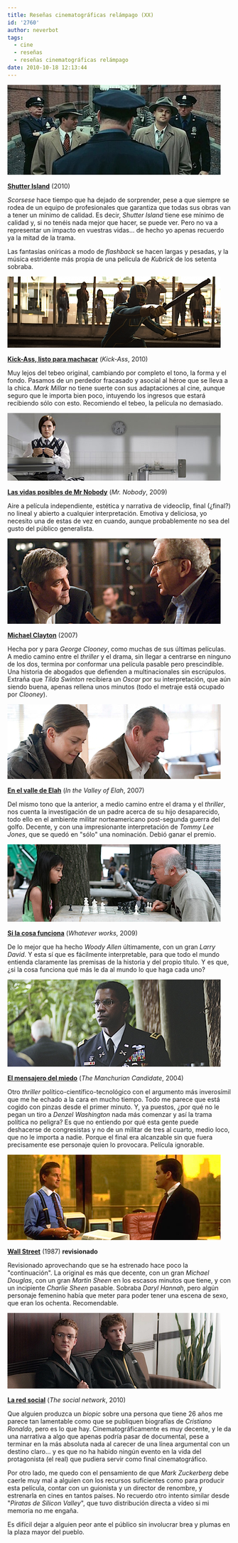 ```yaml
---
title: Reseñas cinematográficas relámpago (XX)
id: '2760'
author: neverbot
tags:
  - cine
  - reseñas
  - reseñas cinematográficas relámpago
date: 2010-10-18 12:13:44
---
```


![shutter-island.jpeg](./resenas-cinematograficas-relampago-xx/shutter-island.jpg)  

**[Shutter Island](http://www.imdb.com/title/tt1130884/)** (2010)

_Scorsese_ hace tiempo que ha dejado de sorprender, pese a que siempre se rodea de un equipo de profesionales que garantiza que todas sus obras van a tener un mínimo de calidad. Es decir, _Shutter Island_ tiene ese mínimo de calidad y, si no tenéis nada mejor que hacer, se puede ver. Pero no va a representar un impacto en vuestras vidas... de hecho yo apenas recuerdo ya la mitad de la trama.

Las fantasías oníricas a modo de _flashback_ se hacen largas y pesadas, y la música estridente más propia de una película de _Kubrick_ de los setenta sobraba.

![kick-ass.png](./resenas-cinematograficas-relampago-xx/kick-ass.png)  

**[Kick-Ass, listo para machacar](http://www.imdb.com/title/tt1250777/)** (_Kick-Ass_, 2010)

Muy lejos del tebeo original, cambiando por completo el tono, la forma y el fondo. Pasamos de un perdedor fracasado y asocial al héroe que se lleva a la chica. _Mark Millar_ no tiene suerte con sus adaptaciones al cine, aunque seguro que le importa bien poco, intuyendo los ingresos que estará recibiendo sólo con esto. Recomiendo el tebeo, la película no demasiado.

![mr.nobody.png](./resenas-cinematograficas-relampago-xx/mr.nobody.png)  

**[Las vidas posibles de Mr Nobody](http://www.imdb.com/title/tt0485947/)** (_Mr. Nobody_, 2009)

Aire a película independiente, estética y narrativa de videoclip, final (¿final?) no lineal y abierto a cualquier interpretación. Emotiva y deliciosa, yo necesito una de estas de vez en cuando, aunque probablemente no sea del gusto del público generalista.

![michael-clayton.png](./resenas-cinematograficas-relampago-xx/michael-clayton.png)  

**[Michael Clayton](http://www.imdb.com/title/tt0465538/)** (2007)

Hecha por y para _George Clooney_, como muchas de sus últimas películas. A medio camino entre el _thriller_ y el drama, sin llegar a centrarse en ninguno de los dos, termina por conformar una película pasable pero prescindible. Una historia de abogados que defienden a multinacionales sin escrúpulos. Extraña que _Tilda Swinton_ recibiera un _Oscar_ por su interpretación, que aún siendo buena, apenas rellena unos minutos (todo el metraje está ocupado por _Clooney_).

![valley-elah.png](./resenas-cinematograficas-relampago-xx/valley-elah.png)  

**[En el valle de Elah](http://www.imdb.com/title/tt0465538/)** (_In the Valley of Elah_, 2007)

Del mismo tono que la anterior, a medio camino entre el drama y el _thriller_, nos cuenta la investigación de un padre acerca de su hijo desaparecido, todo ello en el ambiente militar norteamericano post-segunda guerra del golfo. Decente, y con una impresionante interpretación de _Tommy Lee Jones_, que se quedó en "sólo" una nominación. Debió ganar el premio.

![whatever-works.png](./resenas-cinematograficas-relampago-xx/whatever-works.png)

**[Si la cosa funciona](http://www.imdb.com/title/tt1178663/)** (_Whatever works_, 2009)

De lo mejor que ha hecho _Woody Allen_ últimamente, con un gran _Larry David_. Y esta sí que es fácilmente interpretable, para que todo el mundo entienda claramente las premisas de la historia y del propio título. Y es que, ¿si la cosa funciona qué más le da al mundo lo que haga cada uno?

![machurian-candidate.png](./resenas-cinematograficas-relampago-xx/machurian-candidate.png)

**[El mensajero del miedo](http://www.imdb.com/title/tt1178663/)** (_The Manchurian Candidate_, 2004)

Otro _thriller_ político-científico-tecnológico con el argumento más inverosímil que me he echado a la cara en mucho tiempo. Todo me parece que está cogido con pinzas desde el primer minuto. Y, ya puestos, ¿por qué no le pegan un tiro a _Denzel Washington_ nada más comenzar y así la trama política no peligra? Es que no entiendo por qué esta gente puede deshacerse de congresistas y no de un militar de tres al cuarto, medio loco, que no le importa a nadie. Porque el final era alcanzable sin que fuera precisamente ese personaje quien lo provocara. Película ignorable.

![wall-street.png](./resenas-cinematograficas-relampago-xx/wall-street.png)

**[Wall Street](http://www.imdb.com/title/tt0094291/)** (1987) **revisionado**

Revisionado aprovechando que se ha estrenado hace poco la "continuación". La original es más que decente, con un gran _Michael Douglas_, con un gran _Martin Sheen_ en los escasos minutos que tiene, y con un incipiente _Charlie Sheen_ pasable. Sobraba _Daryl Hannah_, pero algún personaje femenino había que meter para poder tener una escena de sexo, que eran los ochenta. Recomendable.

![social-network.png](./resenas-cinematograficas-relampago-xx/social-network.png)

**[La red social](http://www.imdb.es/title/tt1285016/)** (_The social network_, 2010)

Que alguien produzca un _biopic_ sobre una persona que tiene 26 años me parece tan lamentable como que se publiquen biografías de _Cristiano Ronaldo_, pero es lo que hay. Cinematográficamente es muy decente, y le da una narrativa a algo que apenas podría pasar de documental, pese a terminar en la más absoluta nada al carecer de una línea argumental con un destino claro... y es que no ha habido ningún evento en la vida del protagonista (el real) que pudiera servir como final cinematográfico.

Por otro lado, me quedo con el pensamiento de que _Mark Zuckerberg_ debe caerle muy mal a alguien con los recursos suficientes como para producir esta película, contar con un guionista y un director de renombre, y estrenarla en cines en tantos países. No recuerdo otro intento similar desde "_Piratas de Silicon Valley_", que tuvo distribución directa a vídeo si mi memoria no me engaña.

Es difícil dejar a alguien peor ante el público sin involucrar brea y plumas en la plaza mayor del pueblo.